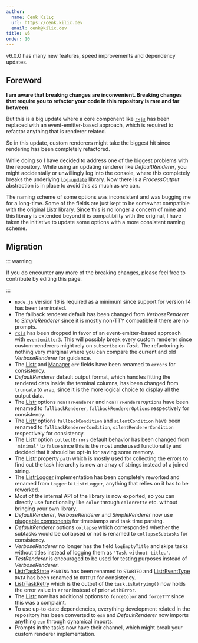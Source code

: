```yaml
---
author:
  name: Cenk Kılıç
  url: https://cenk.kilic.dev
  email: cenk@kilic.dev
title: v6
order: 10
---
```


<Badge><FontIcon icon="mdi:tag-text-outline"/>v6.0.0</Badge> has many new features, speed improvements and dependency updates.

<!-- more -->

## Foreword

**I am aware that breaking changes are inconvenient. Breaking changes that require you to refactor your code in this repository is rare and far between.**

But this is a big update where a core component like [`rxjs`](https://npmjs.com/rxjs) has been replaced with an event-emitter-based approach, which is required to refactor anything that is renderer related.

So in this update, custom renderers might take the biggest hit since rendering has been completely refactored.

While doing so I have decided to address one of the biggest problems with the repository. While using an updating renderer like _DefaultRenderer_, you might accidentally or unwillingly log into the console, where this completely breaks the underlying [`log-update`](https://npmjs.com/log-update) library. Now there is a _ProcessOutput_ abstraction is in place to avoid this as much as we can.

The naming scheme of some options was inconsistent and was bugging me for a long-time. Some of the fields are just kept to be somewhat compatible with the original [Listr](https://github.com/SamVerschueren/listr) library. Since this is no longer a concern of mine and this library is extended beyond it is compatibility with the original, I have taken the initiative to update some options with a more consistent naming scheme.

## Migration

::: warning

If you do encounter any more of the breaking changes, please feel free to contribute by editing this page.

:::

- `node.js` version 16 is required as a minimum since support for version 14 has been terminated.
- The fallback renderer default has been changed from _VerboseRenderer_ to _SimpleRenderer_ since it is mostly non-TTY compatible if there are no prompts.
- [`rxjs`](https://npmjs.com/rxjs) has been dropped in favor of an event-emitter-based approach with [`eventemitter3`](https://npmjs.com/eventemitter3). This will possibly break every custom renderer since custom-renderers might rely on `subscribe` on _Task_. The refactoring is nothing very marginal where you can compare the current and old _VerboseRenderer_ for guidance.
- The [Listr](/api/classes/Listr.html) and [Manager](/api/classes/Manager.html) `err` fields have been renamed to `errors` for consistency.
- _DefaultRenderer_ default output format, which handles fitting the rendered data inside the terminal columns, has been changed from `truncate` to `wrap`, since it is the more logical choice to display all the output data.
- The [Listr](/api/classes/Listr.html) options `nonTTYRenderer` and `nonTTYRendererOptions` have been renamed to `fallbackRenderer`, `fallbackRendererOptions` respectively for consistency.
- The [Listr](/api/classes/Listr.html) options `fallbackCondition` and `silentCondition` have been renamed to `fallbackRendererCondition`, `silentRendererCondition` respectively for consistency.
- The [Listr](/api/classes/Listr.html) option `collectErrors` default behavior has been changed from `'minimal'` to `false` since this is the most underused functionality and decided that it should be opt-in for saving some memory.
- The [Listr](/api/classes/Listr.html) property `path` which is mostly used for collecting the errors to find out the task hierarchy is now an array of strings instead of a joined string.
- The [ListrLogger](/api/classes/ListrLogger.html) implementation has been completely reworked and renamed from `Logger` to `ListrLogger`, anything that relies on it has to be reworked.
- Most of the internal API of the library is now exported, so you can directly use functionality like `color` through `colorrette` etc. without bringing your own library.
- _DefaultRenderer_, _VerboseRenderer_ and _SimpleRenderer_ now use [pluggable components](/renderer/logger.html#presets) for timestamps and task time parsing.
- _DefaultRenderer_ options `collapse` which corresponded whether the subtasks would be collapsed or not is renamed to `collapseSubtasks` for consistency.
- _VerboseRenderer_ no longer has the field `logEmptyTitle` and skips tasks without titles instead of logging them as `'Task without title.'`.
- _TestRenderer_ is encouraged to be used for testing purposes instead of _VerboseRenderer_.
- [ListrTaskState](/api/enums/ListrTaskState.html) `PENDING` has been renamed to `STARTED` and [ListrEventType](/api/enums/ListrTaskEventType.html) `DATA` has been renamed to `OUTPUT` for consistency.
- [ListrTaskRetry](/api/interfaces/ListrTaskRetry.html) which is the output of the `task.isRetrying()` now holds the error value in `error` instead of prior `withError`.
- The [Listr](/api/classes/Listr.html) now has additional options to `forceColor` and `forceTTY` since this was a complaint.
- To use up-to-date dependencies, everything development related in the repository has been converted to `esm` and _DefaultRenderer_ now imports anything `esm` through dynamical imports.
- Prompts in the tasks now have their channel, which might break your custom renderer implementation.
